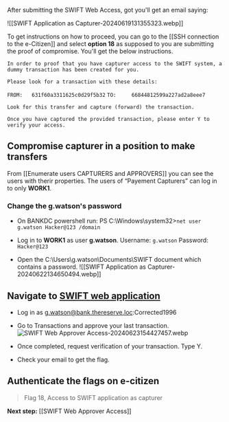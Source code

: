 After submitting the SWIFT Web Access, got you'll get an email saying:

![[SWIFT Application as Capturer-20240619131355323.webp]]

To get instructions on how to proceed, you can go to the [[SSH connection to the e-Citizen]] and select **option 18** as supposed to you are submitting the proof of compromise. You'll get the below instructions.

`In order to proof that you have capturer access to the SWIFT system, a dummy transaction has been created for you.`

`Please look for a transaction with these details:`

`FROM:   631f60a3311625c0d29f5b32`
`TO:     66844812599a227ad2a8eee7`

`Look for this transfer and capture (forward) the transaction.`

`Once you have captured the provided transaction, please enter Y to verify your access.`

## Compromise capturer in a position to make transfers

From [[Enumerate users CAPTURERS and APPROVERS]] you can see the users with therir properties.
The users of “Payement Capturers” can log in to only **WORK1**.

### Change the g.watson's password

- On BANKDC powershell run:
	PS C:\Windows\system32>`net user g.watson Hacker@123 /domain`

- Log in to **WORK1** as user **g.watson**.
	Username: `g.watson`
    Password: `Hacker@123`
- Open the C:\Users\g.watson\Documents\SWIFT document which contains a password.
	![[SWIFT Application as Capturer-20240622134650494.webp]]


## Navigate to [SWIFT web application](http://swift.bank.thereserve.loc/)

- Log in as g.watson@bank.thereserve.loc:Corrected1996
- Go to Transactions and approve your last transaction.  
    ![SWIFT Web Approver Access-20240623154427457.webp](app://7e9b693e1be8380628bc863b9de3e1fc772f/media/sf_obsidian/Red%20Team%20Capstone%20Challenge/SWIFT%20Web%20Approver%20Access-20240623154427457.webp?1719171867435)
    
- Once completed, request verification of your transaction. Type Y.
    
- Check your email to get the flag.



## Authenticate the flags on e-citizen

> Flag 18, Access to SWIFT application as capturer  

**Next step:** [[SWIFT Web Approver Access]]

